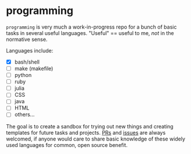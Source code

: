 # programming

`programming` is very much a work-in-progress repo for a bunch of basic tasks in several useful languages. "Useful" == useful to me, *not* in the normative sense. 

Languages include:

- [x] bash/shell
- [ ] make (makefile)
- [ ] python
- [ ] ruby
- [ ] julia
- [ ] CSS
- [ ] java
- [ ] HTML
- [ ] others...

The goal is to create a sandbox for trying out new things and creating templates for future tasks and projects. [PRs](https://github.com/pdwaggoner/programming/pulls) and [issues](https://github.com/pdwaggoner/programming/issues) are always welcomed, if anyone would care to share basic knowledge of these widely used languages for common, open source benefit. 
